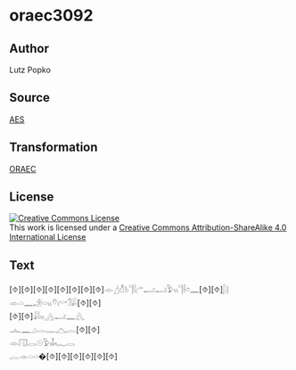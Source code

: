 # oraec3092

## Author

Lutz Popko

## Source

[AES](https://github.com/simondschweitzer/aes)

## Transformation

[ORAEC](https://oraec.github.io/)

## License

<a rel="license" href="http://creativecommons.org/licenses/by-sa/4.0/"><img alt="Creative Commons License" style="border-width:0" src="https://i.creativecommons.org/l/by-sa/4.0/88x31.png" /></a><br />This work is licensed under a <a rel="license" href="http://creativecommons.org/licenses/by-sa/4.0/">Creative Commons Attribution-ShareAlike 4.0 International License</a>

## Text

[⯑][⯑][⯑][⯑][⯑][⯑][⯑][⯑]𓁹𓊨𓀭𓊸𓊹𓇋𓂐𓂝𓂝𓅱𓏭𓊹𓌢𓏌𓈖[⯑][⯑]𓆄𓊤<br>
𓁹𓏏𓈖𓄂𓏏𓏭𓄣𓏤𓎡𓅮[⯑][⯑]<br>
[⯑][⯑]𓇍𓇋𓏭𓂻𓂝𓈖𓂽<br>
𓂜𓈖𓈎𓂋𓊃𓈏𓐛[⯑][⯑]<br>
𓁹𓉔𓂋𓇳𓅱𓏤𓄤𓆑𓂋<br>
𓐛𓁹𓏏𓏏�[⯑][⯑][⯑][⯑][⯑][⯑]<br>
